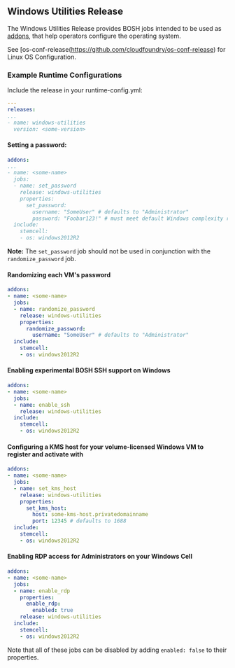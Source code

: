 ## Windows Utilities Release

The Windows Utilities Release provides BOSH jobs intended to be used as [addons](http://bosh.io/docs/runtime-config.html#addons), that help operators configure the operating system.

See [os-conf-release(https://github.com/cloudfoundry/os-conf-release) for Linux OS Configuration.

### Example Runtime Configurations

Include the release in your runtime-config.yml:
```yaml
---
releases:
...
- name: windows-utilities
  version: <some-version>
```

#### Setting a password:
```yaml
addons:
...
- name: <some-name>
  jobs:
  - name: set_password
    release: windows-utilities
    properties:
      set_password:
        username: "SomeUser" # defaults to "Administrator"
        password: "Foobar123!" # must meet default Windows complexity requirements
  include:
    stemcell:
    - os: windows2012R2
```

**Note:** The `set_password` job should not be used in conjunction with the `randomize_password` job.

#### Randomizing each VM's password
```yaml
addons:
- name: <some-name>
  jobs:
  - name: randomize_password
    release: windows-utilities
    properties:
      randomize_password:
        username: "SomeUser" # defaults to "Administrator"
  include:
    stemcell:
    - os: windows2012R2
```

#### Enabling experimental BOSH SSH support on Windows
```yaml
addons:
- name: <some-name>
  jobs:
  - name: enable_ssh
    release: windows-utilities
  include:
    stemcell:
    - os: windows2012R2
```

#### Configuring a KMS host for your volume-licensed Windows VM to register and activate with
```yaml
addons:
- name: <some-name>
  jobs:
  - name: set_kms_host
    release: windows-utilities
    properties:
      set_kms_host:
        host: some-kms-host.privatedomainname
        port: 12345 # defaults to 1688
  include:
    stemcell:
    - os: windows2012R2
```

#### Enabling RDP access for Administrators on your Windows Cell
```yaml
addons:
- name: <some-name>
  jobs:
  - name: enable_rdp
    properties:
      enable_rdp:
        enabled: true
    release: windows-utilities
  include:
    stemcell:
    - os: windows2012R2
```

Note that all of these jobs can be disabled by adding `enabled: false` to their properties.
